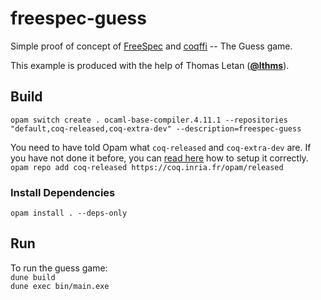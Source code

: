 # freespec-guess
Simple proof of concept of [FreeSpec](https://github.com/edwinans/FreeSpec) and [coqffi](https://github.com/coq-community/coqffi) -- The Guess game.

This example is produced with the help of Thomas Letan ([**@lthms**](https://github.com/lthms)).

## Build
```
opam switch create . ocaml-base-compiler.4.11.1 --repositories "default,coq-released,coq-extra-dev" --description=freespec-guess
```

You need to have told Opam what `coq-released` and `coq-extra-dev`
are.  If you have not done it before, you can [read
here](https://github.com/coq/opam-coq-archive) how to setup it
correctly.  
`opam repo add coq-released https://coq.inria.fr/opam/released`

### Install Dependencies
`opam install . --deps-only`

## Run
To run the guess game:  
`dune build`  
`dune exec bin/main.exe`
